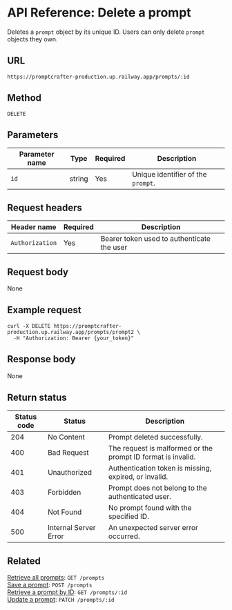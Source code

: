 # API Reference: Delete a prompt

Deletes a `prompt` object by its unique ID. Users can only delete `prompt` objects they own.

## URL

```text
https://promptcrafter-production.up.railway.app/prompts/:id
```

## Method

`DELETE`

## Parameters

| Parameter name | Type   | Required | Description                       |
|----------------|--------|----------|-----------------------------------|
| `id`           | string | Yes      | Unique identifier of the `prompt`. |

## Request headers

| Header name     | Required | Description                                |
|-----------------|----------|--------------------------------------------|
| `Authorization` | Yes      | Bearer token used to authenticate the user |

## Request body

None

## Example request

```shell
curl -X DELETE https://promptcrafter-production.up.railway.app/prompts/prompt2 \
  -H "Authorization: Bearer {your_token}"
```

## Response body

None

## Return status

| Status code | Status                 | Description                                           |
|-------------|------------------------|-------------------------------------------------------|
| 204         | No Content             | Prompt deleted successfully.                          |
| 400         | Bad Request            | The request is malformed or the prompt ID format is invalid. |
| 401         | Unauthorized           | Authentication token is missing, expired, or invalid. |
| 403         | Forbidden              | Prompt does not belong to the authenticated user.     |
| 404         | Not Found              | No prompt found with the specified ID.                |
| 500         | Internal Server Error  | An unexpected server error occurred.                  |

## Related

[Retrieve all prompts](reference/endpoints/get-prompts.md): `GET /prompts`  
[Save a prompt](reference/endpoints/post-prompts.md): `POST /prompts`  
[Retrieve a prompt by ID](reference/endpoints/get-prompts-id.md): `GET /prompts/:id`  
[Update a prompt](reference/endpoints/patch-prompts-id.md): `PATCH /prompts/:id`
